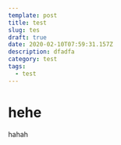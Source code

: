 ```yaml
---
template: post
title: test
slug: tes
draft: true
date: 2020-02-10T07:59:31.157Z
description: dfadfa
category: test
tags:
  - test
---
```

# hehe

hahah 
